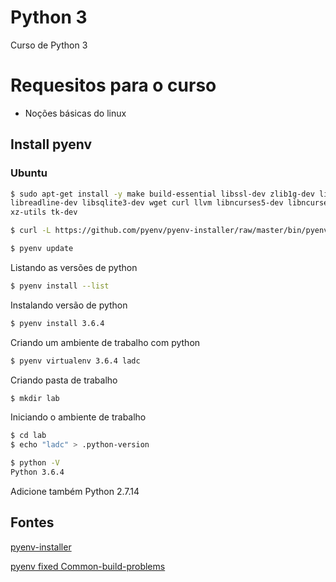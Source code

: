 # Python 3

Curso de Python 3

# Requesitos para o curso
 - Noções básicas do linux

## Install pyenv

### Ubuntu

```bash
$ sudo apt-get install -y make build-essential libssl-dev zlib1g-dev libbz2-dev \
libreadline-dev libsqlite3-dev wget curl llvm libncurses5-dev libncursesw5-dev \
xz-utils tk-dev
```

```bash
$ curl -L https://github.com/pyenv/pyenv-installer/raw/master/bin/pyenv-installer | bash
```

```bash
$ pyenv update
```

Listando as versões de python

```bash
$ pyenv install --list
```

Instalando versão de python

```bash
$ pyenv install 3.6.4
```

Criando um ambiente de trabalho com python

```bash
$ pyenv virtualenv 3.6.4 ladc
```

Criando pasta de trabalho

```bash
$ mkdir lab
```

Iniciando o ambiente de trabalho

```bash
$ cd lab
$ echo "ladc" > .python-version
```

```bash
$ python -V
Python 3.6.4
```

Adicione também Python 2.7.14

## Fontes

[pyenv-installer](https://github.com/pyenv/pyenv-installer)

[pyenv fixed Common-build-problems](https://github.com/pyenv/pyenv/wiki/Common-build-problems)

